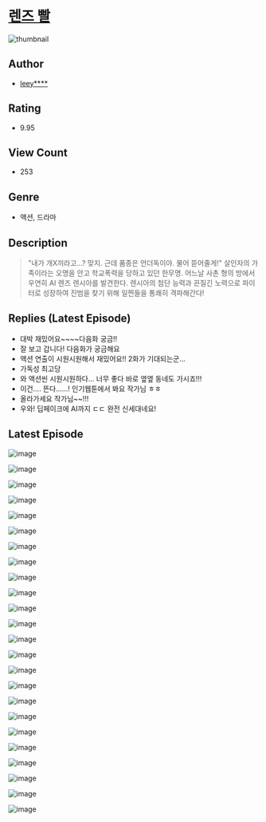 # [렌즈 빨](https://comic.naver.com/bestChallenge/list?titleId=811152)
![thumbnail](https://image-comic.pstatic.net/user_contents_data/challenge_comic/2023/05/26/340750/upload_7221021936010475107_480x623.jpeg)

## Author
- [leey****](https://comic.naver.com/artistTitle?id=340750)

## Rating
- 9.95

## View Count
- 253

## Genre
- 액션, 드라마

## Description
> "내가 개X끼라고...? 맞지. 근데 품종은 언더독이야. 물어 뜯어줄게!" 살인자의 가족이라는 오명을 안고 학교폭력을 당하고 있던 한무명. 어느날 사촌 형의 방에서 우연히 AI 렌즈 렌시아를 발견한다. 렌시아의 첨단 능력과 끈질긴 노력으로 파이터로 성장하여 진범을 찾기 위해 일찐들을 통쾌히 격파해간다!

## Replies (Latest Episode)
- 대박 재밌어요~~~~다음화 궁금!!
- 잘 보고 갑니다! 다음화가 궁금해요
- 액션 연출이 시원시원해서 재밌어요!! 2화가 기대되는군...
- 가독성 최고당
- 와 액션씬 시원시원하다... 너무 좋다 바로 옆옆 동네도 가시죠!!!
- 이건.... 뜬다......! 인기웹툰에서 봐요 작가님 ㅎㅎ
- 올라가세요 작가님~~!!!
- 우와! 딥페이크에 AI까지 ㄷㄷ 완전 신세대네요!

## Latest Episode
![image](https://image-comic.pstatic.net/user_contents_data/challenge_comic/2023/05/25/340750/upload_3918523317508911152.jpeg)

![image](https://image-comic.pstatic.net/user_contents_data/challenge_comic/2023/05/25/340750/upload_7161060083099580517.jpeg)

![image](https://image-comic.pstatic.net/user_contents_data/challenge_comic/2023/05/25/340750/upload_3976736068143900262.jpeg)

![image](https://image-comic.pstatic.net/user_contents_data/challenge_comic/2023/05/25/340750/upload_3472949735116257382.jpeg)

![image](https://image-comic.pstatic.net/user_contents_data/challenge_comic/2023/05/25/340750/upload_7149520716314129203.jpeg)

![image](https://image-comic.pstatic.net/user_contents_data/challenge_comic/2023/05/25/340750/upload_7161958387535853669.jpeg)

![image](https://image-comic.pstatic.net/user_contents_data/challenge_comic/2023/05/25/340750/upload_3760848960746697265.jpeg)

![image](https://image-comic.pstatic.net/user_contents_data/challenge_comic/2023/05/25/340750/upload_7147831841506015332.jpeg)

![image](https://image-comic.pstatic.net/user_contents_data/challenge_comic/2023/05/25/340750/upload_7305510815462012257.jpeg)

![image](https://image-comic.pstatic.net/user_contents_data/challenge_comic/2023/05/25/340750/upload_3760564389820065079.jpeg)

![image](https://image-comic.pstatic.net/user_contents_data/challenge_comic/2023/05/25/340750/upload_3775198893078307632.jpeg)

![image](https://image-comic.pstatic.net/user_contents_data/challenge_comic/2023/05/25/340750/upload_3487531278703669297.jpeg)

![image](https://image-comic.pstatic.net/user_contents_data/challenge_comic/2023/05/25/340750/upload_7291945960118707762.jpeg)

![image](https://image-comic.pstatic.net/user_contents_data/challenge_comic/2023/05/25/340750/upload_7221299047252964920.jpeg)

![image](https://image-comic.pstatic.net/user_contents_data/challenge_comic/2023/05/25/340750/upload_3487587336684122424.jpeg)

![image](https://image-comic.pstatic.net/user_contents_data/challenge_comic/2023/05/25/340750/upload_7077469904146935910.jpeg)

![image](https://image-comic.pstatic.net/user_contents_data/challenge_comic/2023/05/25/340750/upload_4050250329670104881.jpeg)

![image](https://image-comic.pstatic.net/user_contents_data/challenge_comic/2023/05/25/340750/upload_3761462506203735600.jpeg)

![image](https://image-comic.pstatic.net/user_contents_data/challenge_comic/2023/05/25/340750/upload_3617857469997921636.jpeg)

![image](https://image-comic.pstatic.net/user_contents_data/challenge_comic/2023/05/25/340750/upload_7221070525780996408.jpeg)

![image](https://image-comic.pstatic.net/user_contents_data/challenge_comic/2023/05/25/340750/upload_7219658563032987957.jpeg)

![image](https://image-comic.pstatic.net/user_contents_data/challenge_comic/2023/05/25/340750/upload_4050250316818821688.jpeg)

![image](https://image-comic.pstatic.net/user_contents_data/challenge_comic/2023/05/25/340750/upload_3761741962545227312.jpeg)

![image](https://image-comic.pstatic.net/user_contents_data/challenge_comic/2023/05/25/340750/upload_7220458105554942052.jpeg)
